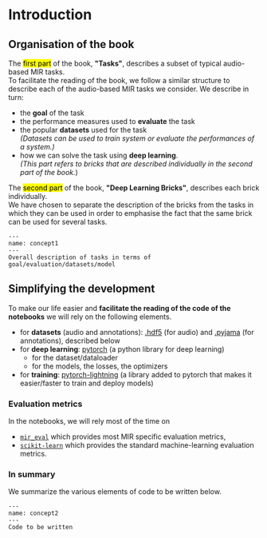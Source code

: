 # Introduction

## Organisation of the book

The <mark>first part</mark> of the book, **"Tasks"**, describes a subset of typical audio-based MIR tasks.\
To facilitate the reading of the book, we follow a similar structure to describe each of the audio-based MIR tasks we consider.
We describe in turn:
- the **goal** of the task
- the performance measures used to **evaluate** the task
- the popular **datasets** used for the task \
*(Datasets can be used to train system or evaluate the performances of a system.)*
- how we can solve the task using **deep learning**. \
*(This part refers to bricks that are described individually in the second part of the book.*)


The <mark>second part</mark> of the book, **"Deep Learning Bricks"**, describes each brick individually.\
We have chosen to separate the description of the bricks from the tasks in which they can be used in order to emphasise the fact that the same brick can be used for several tasks.

```{figure} ./images/main_concept1.png
---
name: concept1
---
Overall description of tasks in terms of goal/evaluation/datasets/model
```





## Simplifying the development

To make our life easier and **facilitate the reading of the code of the notebooks** we will rely on the following elements.
- for **datasets** (audio and annotations): [.hdf5](https://docs.h5py.org/) (for audio) and [.pyjama](https://github.com/geoffroypeeters/pyjama) (for annotations), described below
- for **deep learning**: [pytorch](https://pytorch.org/) (a python library for deep learning)
  - for the dataset/dataloader
  - for the models, the losses, the optimizers
- for **training**: [pytorch-lightning](https://lightning.ai/docs/pytorch/stable/) (a library added to pytorch that makes it easier/faster to train and deploy models)




### Evaluation metrics

In the notebooks, we will rely most of the time on
- [`mir_eval`](https://github.com/craffel/mir_eval) which provides most MIR specific evaluation metrics,
- [`scikit-learn`](https://scikit-learn.org/) which provides the standard machine-learning evaluation metrics.



### In summary

We summarize the various elements of code to be written below.

```{figure} ./images/main_concept2.png
---
name: concept2
---
Code to be written
```
